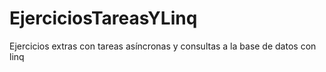 # EjerciciosTareasYLinq
Ejercicios extras con tareas asíncronas y consultas a la base de datos con linq

